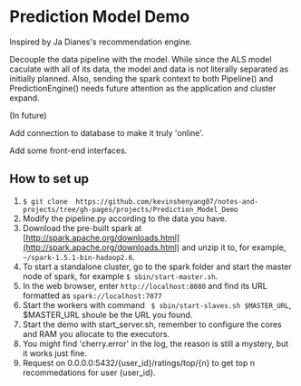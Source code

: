 # Prediction Model Demo
Inspired by Ja Dianes's recommendation engine. 

Decouple the data pipeline with the model. While since the ALS model caculate with all of its data, the model and data is not literally separated as initially planned. Also, sending the spark context to both Pipeline() and PredictionEngine() needs future attention as the application and cluster expand.

(In future)

Add connection to database to make it truly 'online'.

Add some front-end interfaces.

## How to set up

1. ```$ git clone  https://github.com/kevinshenyang07/notes-and-projects/tree/gh-pages/projects/Prediction_Model_Demo```
2. Modify the pipeline.py according to the data you have.
3. Download the pre-built spark at [http://spark.apache.org/downloads.html](http://spark.apache.org/downloads.html) and unzip it to, for example, ```~/spark-1.5.1-bin-hadoop2.6```.
4. To start a standalone cluster, go to the spark folder and start the master node of spark, for example ```$ sbin/start-master.sh```.
5. In the web browser, enter ```http://localhost:8080``` and find its URL formatted as ```spark://localhost:7077```
6. Start the workers with command ``` $ sbin/start-slaves.sh $MASTER_URL```, $MASTER_URL shoule be the URL you found.
7. Start the demo with start_server.sh, remember to configure the cores and RAM you allocate to the executors.
8. You might find 'cherry.error' in the log, the reason is still a mystery, but it works just fine.
9. Request on 0.0.0.0:5432/{user_id}/ratings/top/{n} to get top n recommedations for user {user_id}.